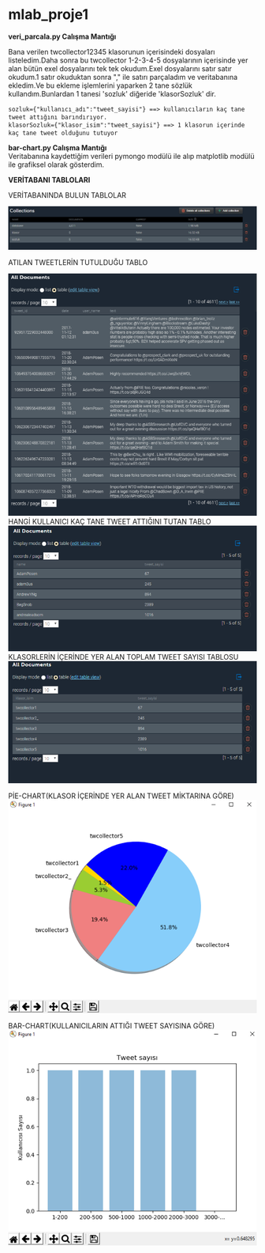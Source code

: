 # mlab_proje1

**veri_parcala.py Calışma Mantığı**

  Bana verilen twcollector12345 klasorunun içerisindeki dosyaları listeledim.Daha sonra bu twcollector 1-2-3-4-5 dosyalarının içerisinde
  yer alan bütün exel dosyalarını tek tek okudum.Exel dosyalarını satır satır okudum.1 satır okuduktan sonra "," ile satırı parçaladım ve 
  veritabanına ekledim.Ve bu ekleme işlemlerini yaparken 2 tane sözlük kullandım.Bunlardan 1 tanesi 'sozluk' diğeride 'klasorSozluk' dir.
  
    sozluk={"kullanıcı_adı":"tweet_sayisi"} ==> kullanıcıların kaç tane tweet attığını barındırıyor.
    klasorSozluk={"klasor_isim":"tweet_sayisi"} ==> 1 klasorun içerinde kaç tane tweet olduğunu tutuyor
   
   
**bar-chart.py Calışma Mantığı**<br>
  Veritabanına kaydettiğim verileri pymongo modülü ile alıp  matplotlib modülü  ile grafiksel olarak gösterdim.


**VERİTABANI TABLOLARI**

VERİTABANINDA BULUN TABLOLAR

![tablolar](https://github.com/halilerisen/mlab_proje1/blob/master/images/tablolar.PNG)

ATILAN TWEETLERİN TUTULDUĞU TABLO

![tweet bilgileri](https://github.com/halilerisen/mlab_proje1/blob/master/images/database%20tablosu.PNG)<BR>
HANGİ KULLANICI KAÇ TANE TWEET ATTIĞINI TUTAN TABLO
![kullanıcı tweet sayisi](https://github.com/halilerisen/mlab_proje1/blob/master/images/sozluk%20tablosu.PNG)<BR>
KLASORLERİN İÇERİNDE YER ALAN TOPLAM TWEET SAYISI TABLOSU
![KLASOR İÇERİNDE YER ALAN TWEET SAYISI](https://github.com/halilerisen/mlab_proje1/blob/master/images/klasor_tweet_tablosu.PNG)

PİE-CHART(KLASOR İÇERİNDE YER ALAN TWEET MİKTARINA GÖRE) <BR>
![PİE-CHART](https://github.com/halilerisen/mlab_proje1/blob/master/images/pie-chart.PNG)

BAR-CHART(KULLANICILARIN ATTIĞI TWEET SAYISINA GÖRE) <BR>
![PİE-CHART](https://github.com/halilerisen/mlab_proje1/blob/master/images/bar-chart.png)

